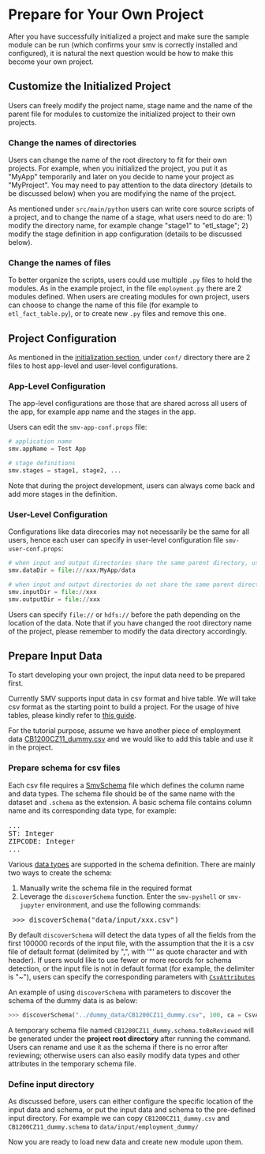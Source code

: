 # Prepare for Your Own Project
After you have successfully initialized a project and make sure the sample module can be run (which confirms your smv is correctly installed and configured), it is natural the next question would be how to make this become your own project.

## Customize the Initialized Project
Users can freely modify the project name, stage name and the name of the parent file for modules to customize the initialized project to their own projects.

### Change the names of directories
Users can change the name of the root directory to fit for their own projects. For example, when you initialized the project, you put it as "MyApp" temporarily and later on you decide to name your project as "MyProject". You may need to pay attention to the data directory (details to be discussed below) when you are modifying the name of the project.

As mentioned under `src/main/python` users can write core source scripts of a project, and to change the name of a stage, what users need to do are: 1) modify the directory name, for example change "stage1" to "etl_stage"; 2) modify the stage definition in app configuration (details to be discussed below).

### Change the names of files
To better organize the scripts, users could use multiple `.py` files to hold the modules. As in the example project, in the file `employment.py` there are 2 modules defined. When users are creating modules for own project, users can choose to change the name of this file (for example to `etl_fact_table.py`), or to create new `.py` files and remove this one.  

## Project Configuration
As mentioned in the [initialization section](myapp_init.md), under `conf/` directory there are 2 files to host app-level and user-level configurations.

### App-Level Configuration
The app-level configurations are those that are shared across all users of the app, for example app name and the stages in the app.

Users can edit the `smv-app-conf.props` file:  
```python
# application name
smv.appName = Test App

# stage definitions
smv.stages = stage1, stage2, ...
```   
Note that during the project development, users can always come back and add more stages in the definition.  

### User-Level Configuration
Configurations like data direcories may not necessarily be the same for all users, hence each user can specify in user-level configuration file `smv-user-conf.props`:  
```python
# when input and output directories share the same parent directory, users can just specify dataDir
smv.dataDir = file:///xxx/MyApp/data  

# when input and output directories do not share the same parent directory
smv.inputDir = file://xxx
smv.outputDir = file://xxx
```
Users can specify `file://` or `hdfs://` before the path depending on the location of the data. Note that if you have changed the root directory name of the project, please remember to modify the data directory accordingly.


## Prepare Input Data
To start developing your own project, the input data need to be prepared first.  

Currently SMV supports input data in csv format and hive table. We will take csv format as the starting point to build a project. For the usage of hive tables, please kindly refer to [this guide](https://github.com/TresAmigosSD/SMV/blob/master/docs/user/smv_input.md#hive-table-input).

For the tutorial purpose, assume we have another piece of employment data [CB1200CZ11_dummy.csv](../../dummy_data/CB1200CZ11_dummy.csv) and we would like to add this table and use it in the project.

### Prepare schema for csv files
Each csv file requires a [SmvSchema](http://tresamigossd.github.io/SMV/scaladocs/index.html#org.tresamigos.smv.SmvSchema) file which defines the column name and data types. The schema file should be of the same name with the dataset and `.schema` as the extension. A basic schema file contains column name and its corresponding data type, for example:  
<pre>...
ST: Integer
ZIPCODE: Integer
...</pre>  

Various [data types](https://github.com/TresAmigosSD/SMV/blob/master/docs/user/smv_input.md#supported-schema-types) are supported in the schema definition. There are mainly two ways to create the schema:  
1) Manually write the schema file in the required format  
2) Leverage the `discoverSchema` function. Enter the `smv-pyshell` or `smv-jupyter` environment, and use the following commands:  
<pre> >>> discoverSchema("data/input/xxx.csv")</pre>

By default `discoverSchema` will detect the data types of all the fields from the first 100000 records of the input file, with the assumption that the it is a csv file of default format (delimited by ",", with '\"' as quote character and with header). If users would like to use fewer or more records for schema detection, or the input file is not in default format (for example, the delimiter is "~"), users can specify the corresponding parameters with [`CsvAttributes`](https://github.com/TresAmigosSD/SMV/blob/master/docs/user/smv_input.md#csv-attributes)

An example of using `discoverSchema` with parameters to discover the schema of the dummy data is as below:
```python
>>> discoverSchema("../dummy_data/CB1200CZ11_dummy.csv", 100, ca = CsvAttributes(delimiter = '|', hasHeader = True))
```

A temporary schema file named `CB1200CZ11_dummy.schema.toBeReviewed` will be generated under the **project root directory** after running the command. Users can rename and use it as the schema if there is no error after reviewing; otherwise users can also easily modify data types and other attributes in the temporary schema file.

### Define input directory
As discussed before, users can either configure the specific location of the input data and schema, or put the input data and schema to the pre-defined input directory. For example we can copy `CB1200CZ11_dummy.csv` and `CB1200CZ11_dummy.schema` to `data/input/employment_dummy/`

Now you are ready to load new data and create new module upon them.
